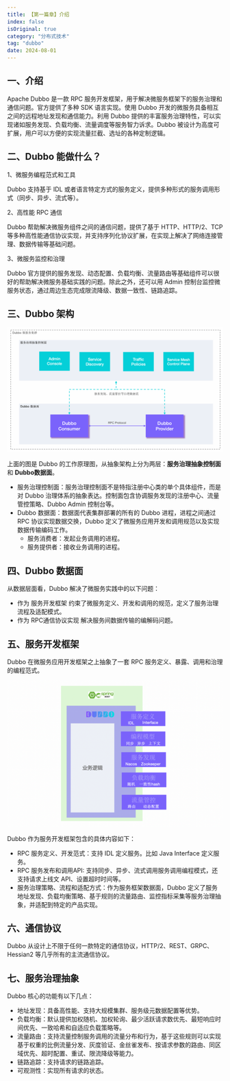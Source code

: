 ```yaml
---
title: 【第一篇章】介绍
index: false
isOriginal: true
category: "分布式技术"
tag: "dubbo"
date: 2024-08-01
---
```


## 一、介绍

Apache Dubbo 是一款 RPC 服务开发框架，用于解决微服务框架下的服务治理和通信问题。官方提供了多种 SDK 语言实现。使用 Dubbo 开发的微服务具备相互之间的远程地址发现和通信能力。利用 Dubbo 提供的丰富服务治理特性，可以实现诸如服务发现、负载均衡、流量调度等服务智力诉求。Dubbo 被设计为高度可扩展，用户可以方便的实现流量拦截、选址的各种定制逻辑。

## 二、Dubbo 能做什么？

1、微服务编程范式和工具

Dubbo 支持基于 IDL 或者语言特定方式的服务定义，提供多种形式的服务调用形式（同步、异步、流式等）。

2、高性能 RPC 通信

Dubbo 帮助解决微服务组件之间的通信问题，提供了基于 HTTP、HTTP/2、TCP 等多种高性能通信协议实现，并支持序列化协议扩展，在实现上解决了网络连接管理、数据传输等基础问题。

3、微服务监控和治理

Dubbo 官方提供的服务发现、动态配置、负载均衡、流量路由等基础组件可以很好的帮助解决微服务基础实践的问题。除此之外，还可以用 Admin 控制台监控微服务状态，通过周边生态完成限流降级、数据一致性、链路追踪。

## 三、Dubbo 架构

![dubbo架构](./dubbo架构.png)

上面的图是 Dubbo 的工作原理图，从抽象架构上分为两层：**服务治理抽象控制面** 和 **Dubbo数据面**。

- 服务治理控制面：服务治理控制面不是特指注册中心类的单个具体组件，而是对 Dubbo 治理体系的抽象表达。控制面包含协调服务发现的注册中心、流量管控策略、Dubbo Admin 控制台等。
- Dubbo 数据面：数据面代表集群部署的所有的 Dubbo 进程，进程之间通过 RPC 协议实现数据交换，Dubbo 定义了微服务应用开发和调用规范以及实现数据传输编码工作。
    - 服务消费者：发起业务调用的进程。
    - 服务提供者：接收业务调用的进程。

## 四、Dubbo 数据面

从数据层面看，Dubbo 解决了微服务实践中的以下问题：
- 作为 服务开发框架 约束了微服务定义、开发和调用的规范，定义了服务治理流程及适配模式。
- 作为 RPC通信协议实现 解决服务间数据传输的编解码问题。

## 五、服务开发框架

Dubbo 在微服务应用开发框架之上抽象了一套 RPC 服务定义、暴露、调用和治理的编程范式。

![服务发现](./服务发现.png)

Dubbo 作为服务开发框架包含的具体内容如下：
- RPC 服务定义、开发范式：支持 IDL 定义服务。比如 Java Interface 定义服务。
- RPC 服务发布和调用API: 支持同步、异步、流式调用服务调用编程模式，还支持请求上线文 API、设置超时时间等。
- 服务治理策略、流程和适配方式：作为服务框架数据面，Dubbo 定义了服务地址发现、负载均衡策略、基于规则的流量路由、监控指标采集等服务治理抽象，并适配到特定的产品实现。

## 六、通信协议

Dubbo 从设计上不限于任何一款特定的通信协议，HTTP/2、REST、GRPC、Hessian2 等几乎所有的主流通信协议。

## 七、服务治理抽象

Dubbo 核心的功能有以下几点：
- 地址发现：具备高性能、支持大规模集群、服务级元数据配置等优势。
- 负载均衡：默认提供加权随机、加权轮询、最少活跃请求数优先、最短响应时间优先、一致哈希和自适应负载策略等。
- 流量路由：支持流量控制服务调用的流量分布和行为，基于这些规则可以实现基于权重的比例流量分发、灰度验证、金丝雀发布、按请求参数的路由、同区域优先、超时配置、重试、限流降级等能力。
- 链路追踪：支持请求的链路追踪。
- 可观测性：实现所有请求的状态。

